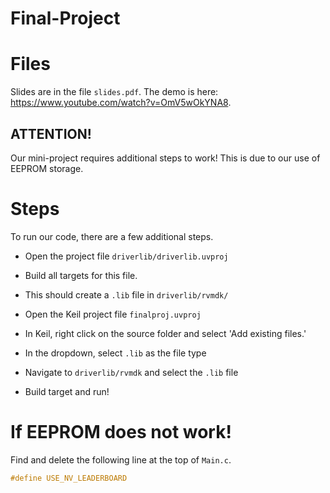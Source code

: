 # Final-Project

# Files
Slides are in the file `slides.pdf`.
The demo is here: https://www.youtube.com/watch?v=OmV5wOkYNA8.

## ATTENTION!
Our mini-project requires additional steps to work!
This is due to our use of EEPROM storage.

# Steps
To run our code, there are a few additional steps. 

* Open the project file `driverlib/driverlib.uvproj`

* Build all targets for this file. 

* This should create a `.lib` file in `driverlib/rvmdk/`

* Open the Keil project file `finalproj.uvproj`

* In Keil, right click on the source folder and select 'Add existing files.' 

* In the dropdown, select `.lib` as the file type

* Navigate to `driverlib/rvmdk` and select the `.lib` file

* Build target and run!

# If EEPROM does not work!

Find and delete the following line at the top of `Main.c`.

```c
#define USE_NV_LEADERBOARD
```
